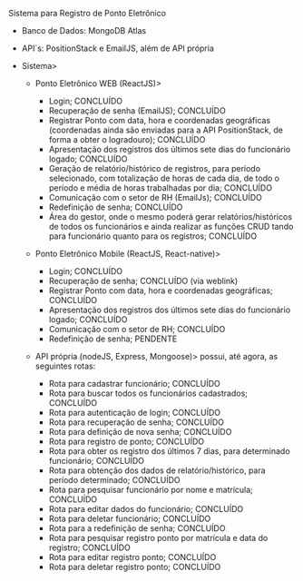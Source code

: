 Sistema para Registro de Ponto Eletrônico

- Banco de Dados: MongoDB Atlas

- API´s: PositionStack e EmailJS, além de API própria

- Sistema>

  - Ponto Eletrônico WEB (ReactJS)>

    - Login; CONCLUÍDO
    - Recuperação de senha (EmailJS); CONCLUÍDO
    - Registrar Ponto com data, hora e coordenadas geográficas (coordenadas ainda são enviadas para a API PositionStack, de forma a obter o logradouro); CONCLUÍDO
    - Apresentação dos registros dos últimos sete dias do funcionário logado; CONCLUÍDO
    - Geração de relatório/histórico de registros, para período selecionado, com totalização de horas de cada dia, de todo o período e média de horas trabalhadas por dia; CONCLUÍDO
    - Comunicação com o setor de RH (EmailJs); CONCLUÍDO
    - Redefinição de senha; CONCLUÍDO
    - Área do gestor, onde o mesmo poderá gerar relatórios/históricos de todos os funcionários e ainda realizar as funções CRUD tando para funcionário quanto para os registros; CONCLUÍDO

  - Ponto Eletrônico Mobile (ReactJS, React-native)>

    - Login; CONCLUÍDO
    - Recuperação de senha; CONCLUÍDO (via weblink)
    - Registrar Ponto com data, hora e coordenadas geográficas; CONCLUÍDO
    - Apresentação dos registros dos últimos sete dias do funcionário logado; CONCLUÍDO
    - Comunicação com o setor de RH; CONCLUÍDO
    - Redefinição de senha; PENDENTE

  - API própria (nodeJS, Express, Mongoose)> possui, até agora, as seguintes rotas:
    - Rota para cadastrar funcionário; CONCLUÍDO
    - Rota para buscar todos os funcionários cadastrados; CONCLUÍDO
    - Rota para autenticação de login; CONCLUÍDO
    - Rota para recuperação de senha; CONCLUÍDO
    - Rota para definição de nova senha; CONCLUÍDO
    - Rota para registro de ponto; CONCLUÍDO
    - Rota para obter os registro dos últimos 7 dias, para determinado funcionário; CONCLUÍDO
    - Rota para obtenção dos dados de relatório/histórico, para período determinado; CONCLUÍDO
    - Rota para pesquisar funcionário por nome e matrícula; CONCLUÍDO
    - Rota para editar dados do funcionário; CONCLUÍDO
    - Rota para deletar funcionário; CONCLUÍDO
    - Rota para a redefinição de senha; CONCLUÍDO
    - Rota para pesquisar registro ponto por matrícula e data do registro; CONCLUÍDO
    - Rota para editar registro ponto; CONCLUÍDO
    - Rota para deletar registro ponto; CONCLUÍDO
